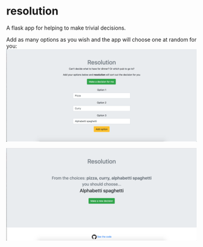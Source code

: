 # resolution

A flask app for helping to make trivial decisions.

Add as many options as you wish and the app will choose one at random for you:
![Choices](static/screenshots/choices.png?raw=true "Title")

![Decisions](static/screenshots/decision.png?raw=true "Title")
